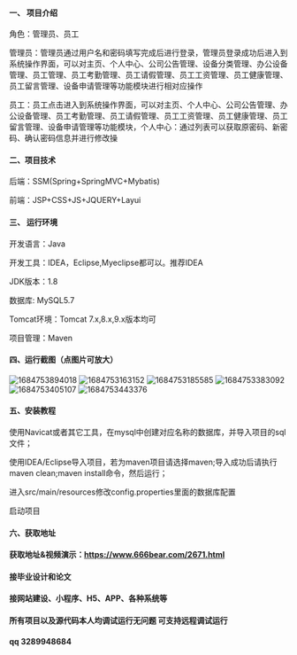 

#### 一、 项目介绍

角色：管理员、员工

管理员：管理员通过用户名和密码填写完成后进行登录，管理员登录成功后进入到系统操作界面，可以对主页、个人中心、公司公告管理、设备分类管理、办公设备管理、员工管理、员工考勤管理、员工请假管理、员工工资管理、员工健康管理、员工留言管理、设备申请管理等功能模块进行相对应操作

员工：员工点击进入到系统操作界面，可以对主页、个人中心、公司公告管理、办公设备管理、员工考勤管理、员工请假管理、员工工资管理、员工健康管理、员工留言管理、设备申请管理等功能模块，个人中心：通过列表可以获取原密码、新密码、确认密码信息并进行修改操

#### 二、项目技术
后端：SSM(Spring+SpringMVC+Mybatis)

前端：JSP+CSS+JS+JQUERY+Layui
#### 三、 运行环境
开发语言：Java

开发工具：IDEA，Eclipse,Myeclipse都可以。推荐IDEA

JDK版本：1.8

数据库: MySQL5.7

Tomcat环境：Tomcat 7.x,8.x,9.x版本均可

项目管理：Maven

#### 四、运行截图（点图片可放大）
![1684753894018](https://github.com/666bears/officials/assets/143094776/d5b5a78f-aaab-4d38-9ea2-88da6aa293d7)
![1684753163152](https://github.com/666bears/officials/assets/143094776/c5199ea3-1126-4b0e-9302-718e62784e61)
![1684753185585](https://github.com/666bears/officials/assets/143094776/c21edcb7-e285-4880-9236-eed642196748)
![1684753383092](https://github.com/666bears/officials/assets/143094776/2fddd099-550a-4a8e-bbca-87990c9f4d81)
![1684753405107](https://github.com/666bears/officials/assets/143094776/67740cf1-4ff6-4549-b399-6e13283c60d7)
![1684753443376](https://github.com/666bears/officials/assets/143094776/47b959c7-d60a-4b45-9f38-3edf8f8b3916)


#### 五、安装教程
使用Navicat或者其它工具，在mysql中创建对应名称的数据库，并导入项目的sql文件；

使用IDEA/Eclipse导入项目，若为maven项目请选择maven;导入成功后请执行maven clean;maven install命令，然后运行；

进入src/main/resources修改config.properties里面的数据库配置

启动项目

#### 六、获取地址
#### 获取地址&视频演示：https://www.666bear.com/2671.html

#### 接毕业设计和论文
#### 接网站建设、小程序、H5、APP、各种系统等
#### 所有项目以及源代码本人均调试运行无问题 可支持远程调试运行
#### qq 3289948684



